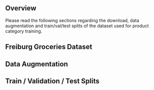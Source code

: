 ## Overview

Please read the following sections regarding the download, data augmentation and train/val/test splits of the dataset used for product category training.

## Freiburg Groceries Dataset

## Data Augmentation 

## Train / Validation / Test Splits
